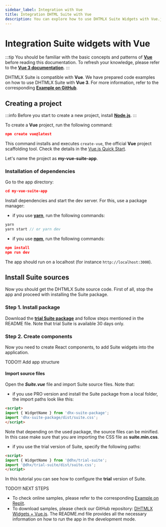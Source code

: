 ```yaml
---
sidebar_label: Integration with Vue
title: Integration DHTML Suite with Vue
description: You can explore how to use DHTMLX Suite Widgets with Vue.js. Browse developer guides and API reference, try out code examples and live demos, and download a free 30-day evaluation version of DHTMLX Suite.
---
```


# Integration Suite widgets with Vue

:::tip
You should be familiar with the basic concepts and patterns of [**Vue**](https://vuejs.org/) before reading this documentation. To refresh your knowledge, please refer to the [**Vue 3 documentation**](https://vuejs.org/guide/introduction.html#getting-started).
:::

DHTMLX Suite is compatible with **Vue**. We have prepared code examples on how to use DHTMLX Suite with **Vue 3**. For more information, refer to the corresponding [**Example on GitHub**](https://github.com/DHTMLX/vue-suite-demo).

## Creating a project

:::info
Before you start to create a new project, install [**Node.js**](https://nodejs.org/en/).
:::

To create a **Vue** project, run the following command:

~~~json
npm create vue@latest
~~~

This command installs and executes `create-vue`, the official **Vue** project scaffolding tool. Check the details in the [Vue.js Quick Start](https://vuejs.org/guide/quick-start.html#creating-a-vue-application).

Let's name the project as **my-vue-suite-app**.

### Installation of dependencies

Go to the app directory:

~~~json
cd my-vue-suite-app
~~~

Install dependencies and start the dev server. For this, use a package manager:

- if you use [**yarn**](https://yarnpkg.com/), run the following commands:

~~~jsx
yarn
yarn start // or yarn dev
~~~

- if you use [**npm**](https://www.npmjs.com/), run the following commands:

~~~json
npm install
npm run dev
~~~

The app should run on a localhost (for instance `http://localhost:3000`).

## Install Suite sources

Now you should get the DHTMLX Suite source code. First of all, stop the app and proceed with installing the Suite package.

### Step 1. Install package

Download the [**trial Suite package**](../../#installing-trial-dhtmlx-suite-via-npm-and-yarn) and follow steps mentioned in the README file. Note that trial Suite is available 30 days only.

### Step 2. Create components

Now you need to create React components, to add Suite widgets into the application.

TODO!!! Add app structure

#### Import source files

Open the ***Suite.vue*** file and import Suite source files. Note that:

- if you use PRO version and install the Suite package from a local folder, the import paths look like this:

~~~html title="Component.vue"
<script>
import { WidgetName } from 'dhx-suite-package';
import 'dhx-suite-package/dist/suite.css';
</script>
~~~

Note that depending on the used package, the source files can be minified. In this case make sure that you are importing the CSS file as **suite.min.css**.

- if you use the trial version of Suite, specify the following paths:

~~~html title="Component.vue"
<script>
import { WidgetName } from '@dhx/trial-suite';
import '@dhx/trial-suite/dist/suite.css';
</script>
~~~

In this tutorial you can see how to configure the **trial** version of Suite.

TODO!!! NEXT STEPS

- To check online samples, please refer to the corresponding [Example on Replit](https://replit.com/@dhtmlx/dhtmlx-suite-with-vue3).
- To download samples, please check our GitHub repository: [DHTMLX Widgets + Vue.js](https://github.com/DHTMLX/vue-suite-demo). The README.md file provides all the necessary information on how to run the app in the development mode.
